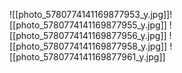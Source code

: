 ![[photo_5780774141169877953_y.jpg]]![[photo_5780774141169877955_y.jpg]]
![[photo_5780774141169877956_y.jpg]]
![[photo_5780774141169877958_y.jpg]]
![[photo_5780774141169877961_y.jpg]]